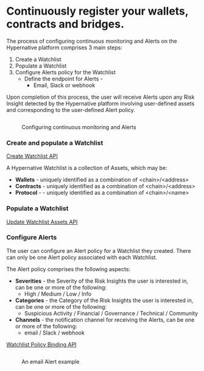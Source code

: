 # Continuously register your wallets, contracts and bridges.

The process of configuring continuous monitoring and Alerts on the Hypernative platform comprises 3 main steps:

1. Create a Watchlist
2. Populate a Watchlist
3. Configure Alerts policy for the Watchlist
   * Define the endpoint for Alerts -
     * Email, Slack or webhook

Upon completion of this process, the user will receive Alerts upon any Risk Insight detected by the Hypernative platform involving user-defined assets and corresponding to the user-defined Alert policy.

<figure><img src="../../../.gitbook/assets/2.png" alt=""><figcaption><p>Configuring continuous monitoring and Alerts</p></figcaption></figure>

### Create and populate a Watchlist

[Create Watchlist API](../watchlists/createwatchlist.md)

A Hypernative Watchlist is a collection of Assets, which may be:

* **Wallets** - uniquely identified as a combination of \<chain>/\<address>
* **Contracts** - uniquely identified as a combination of \<chain>/\<address>
* **Protocol** - - uniquely identified as a combination of \<chain>/\<name>

### Populate a Watchlist

[Update Watchlist Assets API](../watchlists/updatewatchlistassets.md)

### Configure Alerts

The user can configure an Alert policy for a Watchlist they created. There can only be one Alert policy associated with each Watchlist.

The Alert policy comprises the following aspects:

* **Severities** - the Severity of the Risk Insights the user is interested in, can be one or more of the following:
  * High / Medium / Low / Info
* **Categories** - the Category of the Risk Insights the user is interested in, can be one or more of the following:
  * Suspicious Activity / Financial / Governance / Technical / Community
* **Channels** - the notification channel for receiving the Alerts, can be one or more of the following:
  * email / Slack / webhook

[Watchlist Policy Binding API](../alerts/configurealerts.md)

<figure><img src="../../../.gitbook/assets/3.png" alt=""><figcaption><p>An email Alert example</p></figcaption></figure>

##
